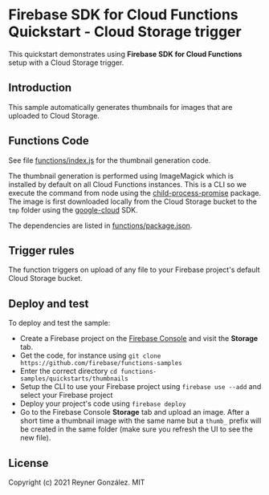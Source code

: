 # Firebase SDK for Cloud Functions Quickstart - Cloud Storage trigger

This quickstart demonstrates using **Firebase SDK for Cloud Functions** setup with a Cloud Storage trigger.

## Introduction

This sample automatically generates thumbnails for images that are uploaded to Cloud Storage.


## Functions Code

See file [functions/index.js](functions/index.js) for the thumbnail generation code.

The thumbnail generation is performed using ImageMagick which is installed by default on all Cloud Functions instances. This is a CLI so we execute the command from node using the [child-process-promise](https://www.npmjs.com/package/child-process-promise) package. The image is first downloaded locally from the Cloud Storage bucket to the `tmp` folder using the [google-cloud](https://github.com/GoogleCloudPlatform/google-cloud-node) SDK.

The dependencies are listed in [functions/package.json](functions/package.json).


## Trigger rules

The function triggers on upload of any file to your Firebase project's default Cloud Storage bucket.


## Deploy and test

To deploy and test the sample:

 - Create a Firebase project on the [Firebase Console](https://console.firebase.google.com) and visit the **Storage** tab.
 - Get the code, for instance using `git clone https://github.com/firebase/functions-samples`
 - Enter the correct directory `cd functions-samples/quickstarts/thumbnails`
 - Setup the CLI to use your Firebase project using `firebase use --add` and select your Firebase project
 - Deploy your project's code using `firebase deploy`
 - Go to the Firebase Console **Storage** tab and upload an image. After a short time a thumbnail image with the same name but a `thumb_` prefix will be created in the same folder (make sure you refresh the UI to see the new file).


## License

Copyright (c) 2021 Reyner González. MIT
